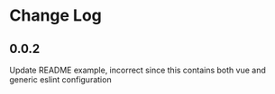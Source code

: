 # Change Log

## 0.0.2 

Update README example, incorrect since this contains both vue and generic eslint configuration